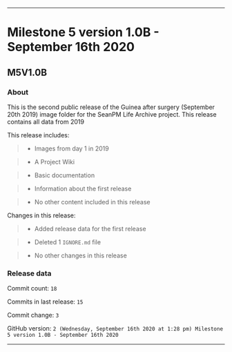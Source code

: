 
***

# Milestone 5 version 1.0B - September 16th 2020

## M5V1.0B

### About

This is the second public release of the Guinea after surgery (September 20th 2019) image folder for the SeanPM Life Archive project. This release contains all data from 2019

This release includes:

> * Images from day 1 in 2019

> * A Project Wiki

> * Basic documentation

> * Information about the first release

> * No other content included in this release

Changes in this release:

> * Added release data for the first release

> * Deleted 1 `IGNORE.md` file

> * No other changes in this release

### Release data

Commit count: `18`

Commits in last release: `15`

Commit change: `3`

GitHub version: `2 (Wednesday, September 16th 2020 at 1:28 pm) Milestone 5 version 1.0B - September 16th 2020`

***
